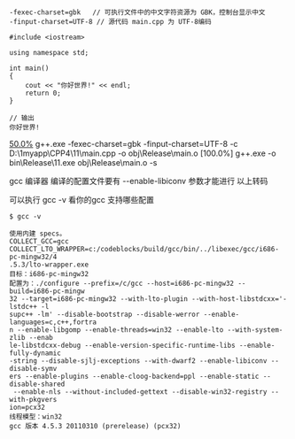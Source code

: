 
```

-fexec-charset=gbk   // 可执行文件中的中文字符资源为 GBK，控制台显示中文
-finput-charset=UTF-8 // 源代码 main.cpp 为 UTF-8编码

#include <iostream>

using namespace std;

int main()
{
    cout << "你好世界!" << endl;
    return 0;
}

// 输出
你好世界!
```


[50.0%](.md) g++.exe  -fexec-charset=gbk -finput-charset=UTF-8    -c D:\1myapp\CPP4\11\main.cpp -o obj\Release\main.o
[100.0%] g++.exe  -o bin\Release\11.exe obj\Release\main.o   -s


gcc 编译器 编译的配置文件要有 --enable-libiconv 参数才能进行 以上转码


可以执行 gcc -v 看你的gcc 支持哪些配置
```
$ gcc -v

使用内建 specs。
COLLECT_GCC=gcc
COLLECT_LTO_WRAPPER=c:/codeblocks/build/gcc/bin/../libexec/gcc/i686-pc-mingw32/4
.5.3/lto-wrapper.exe
目标：i686-pc-mingw32
配置为：./configure --prefix=/c/gcc --host=i686-pc-mingw32 --build=i686-pc-mingw
32 --target=i686-pc-mingw32 --with-lto-plugin --with-host-libstdcxx='-lstdc++ -l
supc++ -lm' --disable-bootstrap --disable-werror --enable-languages=c,c++,fortra
n --enable-libgomp --enable-threads=win32 --enable-lto --with-system-zlib --enab
le-libstdcxx-debug --enable-version-specific-runtime-libs --enable-fully-dynamic
-string --disable-sjlj-exceptions --with-dwarf2 --enable-libiconv --disable-symv
ers --enable-plugins --enable-cloog-backend=ppl --enable-static --disable-shared
 --enable-nls --without-included-gettext --disable-win32-registry --with-pkgvers
ion=pcx32
线程模型：win32
gcc 版本 4.5.3 20110310 (prerelease) (pcx32)
```